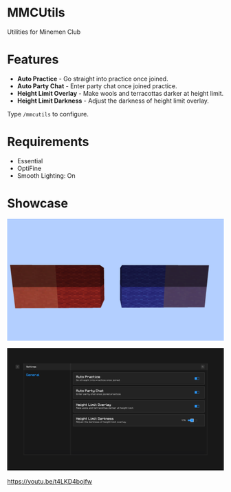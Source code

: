 # MMCUtils
Utilities for Minemen Club

# Features
- **Auto Practice** - Go straight into practice once joined.
- **Auto Party Chat** - Enter party chat once joined practice.
- **Height Limit Overlay** - Make wools and terracottas darker at height limit.
- **Height Limit Darkness** - Adjust the darkness of height limit overlay.

Type `/mmcutils` to configure.

# Requirements
- Essential
- OptiFine
- Smooth Lighting: On

# Showcase
![Height Overlay](imgs/height_overlay.png)

![Config UI](imgs/config_ui.png)

https://youtu.be/t4LKD4bojfw
